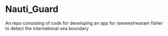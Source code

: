 # Nauti_Guard
An repo consisting of code for developing an app for ramweshwaram fisher to detect the international sea boundary
